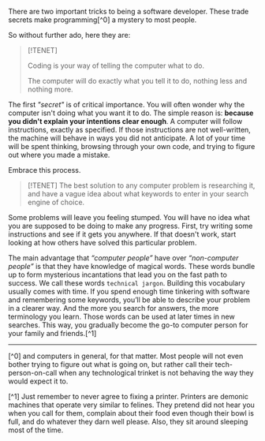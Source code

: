 There are two important tricks to being a software developer. These trade secrets make programming[^0] a mystery
to most people.

So without further ado, here they are:

> [!TENET]
>
> Coding is your way of telling the computer what to do.
>
> The computer will do exactly what you tell it to do, nothing less and nothing more.

The first *"secret"* is of critical importance. You will often wonder why the computer isn't doing what you want it to
do. The simple reason is: **because you didn't explain your intentions clear enough**. A computer will follow
instructions, exactly as specified. If those instructions are not well-written, the machine will behave in ways you did
not anticipate.  A lot of your time will be spent thinking, browsing through your own code, 
and trying to figure out where you made a mistake.

Embrace this process.

> [!TENET]
> The best solution to any computer problem is researching it, and have a vague idea about what keywords to enter in
> your search engine of choice.

Some problems will leave you feeling stumped. You will have no idea what you are supposed to be doing to make any
progress.
First, try writing some instructions and see if it gets you anywhere. If that doesn't work, start looking at how others
have solved this particular problem.

The main advantage that _“computer people”_ have over _“non-computer people”_ is that they have knowledge of magical
words.
These words bundle up to form mysterious incantations that lead you on the fast path to success. We call these
words `technical jargon`.
Building this vocabulary usually comes with time. If you spend enough time tinkering with software and remembering some
keywords, you’ll be
able to describe your problem in a clearer way. And the more you search for answers, the more terminology you learn.
Those words can be used at later times in new searches. This way, you gradually become the go-to computer person for
your family and friends.[^1]

----

[^0] and computers in general, for that matter. Most people will not even bother trying to figure out what is
going on, but rather call their tech-person-on-call when any technological trinket is not behaving the way they would
expect it to.

[^1] Just remember to never agree to fixing a printer. Printers are demonic machines that operate very similar to
felines.
They pretend did not hear you when you call for them, complain about their food even though their bowl is full, and do
whatever they darn well please.
Also, they sit around sleeping most of the time.
